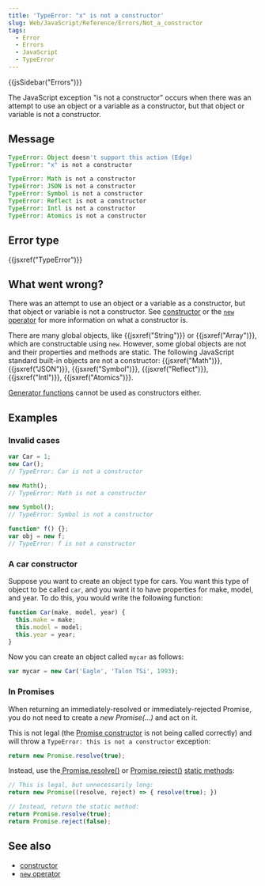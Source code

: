 ```yaml
---
title: 'TypeError: "x" is not a constructor'
slug: Web/JavaScript/Reference/Errors/Not_a_constructor
tags:
  - Error
  - Errors
  - JavaScript
  - TypeError
---
```

{{jsSidebar("Errors")}}

The JavaScript exception "is not a constructor" occurs when there was an attempt
to use an object or a variable as a constructor, but that object or variable is
not a constructor.

## Message

```js
TypeError: Object doesn't support this action (Edge)
TypeError: "x" is not a constructor

TypeError: Math is not a constructor
TypeError: JSON is not a constructor
TypeError: Symbol is not a constructor
TypeError: Reflect is not a constructor
TypeError: Intl is not a constructor
TypeError: Atomics is not a constructor
```

## Error type

{{jsxref("TypeError")}}

## What went wrong?

There was an attempt to use an object or a variable as a constructor, but that
object or variable is not a constructor. See
[constructor](/en-US/docs/Glossary/Constructor) or the
[`new` operator](/en-US/docs/Web/JavaScript/Reference/Operators/new) for more
information on what a constructor is.

There are many global objects, like {{jsxref("String")}} or
{{jsxref("Array")}}, which are constructable using `new`. However, some
global objects are not and their properties and methods are static. The
following JavaScript standard built-in objects are not a constructor:
{{jsxref("Math")}}, {{jsxref("JSON")}},
{{jsxref("Symbol")}}, {{jsxref("Reflect")}},
{{jsxref("Intl")}}, {{jsxref("Atomics")}}.

[Generator functions](/en-US/docs/Web/JavaScript/Reference/Statements/function*)
cannot be used as constructors either.

## Examples

### Invalid cases

```js example-bad
var Car = 1;
new Car();
// TypeError: Car is not a constructor

new Math();
// TypeError: Math is not a constructor

new Symbol();
// TypeError: Symbol is not a constructor

function* f() {};
var obj = new f;
// TypeError: f is not a constructor
```

### A car constructor

Suppose you want to create an object type for cars. You want this type of object
to be called `car`, and you want it to have properties for make, model, and
year. To do this, you would write the following function:

```js
function Car(make, model, year) {
  this.make = make;
  this.model = model;
  this.year = year;
}
```

Now you can create an object called `mycar` as follows:

```js
var mycar = new Car('Eagle', 'Talon TSi', 1993);
```

### In Promises

When returning an immediately-resolved or immediately-rejected Promise, you do
not need to create a _new Promise(...)_ and act on it.

This is not legal (the
[Promise constructor](/en-US/docs/Mozilla/JavaScript_code_modules/Promise.jsm/Promise#Constructor)
is not being called correctly) and will throw a
`TypeError: this is not a constructor` exception:

```js example-bad
return new Promise.resolve(true);
```

Instead, use
the[ Promise.resolve()](/en-US/docs/Web/JavaScript/Reference/Global_Objects/Promise/resolve) or
[Promise.reject()](/en-US/docs/Web/JavaScript/Reference/Global_Objects/Promise/reject) [static methods](<https://en.wikipedia.org/wiki/Method_(computer_programming)#Static_methods>):

```js
// This is legal, but unnecessarily long:
return new Promise((resolve, reject) => { resolve(true); })

// Instead, return the static method:
return Promise.resolve(true);
return Promise.reject(false);
```

## See also

- [constructor](/en-US/docs/Glossary/Constructor)
- [`new` operator](/en-US/docs/Web/JavaScript/Reference/Operators/new)
